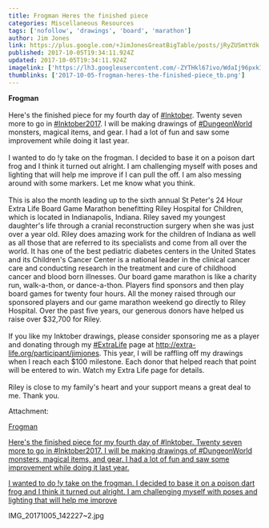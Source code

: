 ```yaml
---
title: Frogman Heres the finished piece
categories: Miscellaneous Resources
tags: ['nofollow', 'drawings', 'board', 'marathon']
author: Jim Jones
link: https://plus.google.com/+JimJonesGreatBigTable/posts/jRyZUSmtYdk
published: 2017-10-05T19:34:11.924Z
updated: 2017-10-05T19:34:11.924Z
imagelink: ['https://lh3.googleusercontent.com/-ZYTHkl67ivo/WdaIj96pxkI/AAAAAAAAEcE/Sfhp0lEiMJAfEvkZ8kMwq7t8qEkXhfKswCJoC/w1944-h2592/IMG_20171005_142227%257E2.jpg']
thumblinks: ['2017-10-05-frogman-heres-the-finished-piece_tb.png']
---
```


<b>Frogman</b><br /><br />Here&#39;s the finished piece for my fourth day of <a rel="nofollow" class="ot-hashtag" href="https://plus.google.com/s/%23Inktober/posts">#Inktober</a>. Twenty seven more to go in <a rel="nofollow" class="ot-hashtag" href="https://plus.google.com/s/%23Inktober2017/posts">#Inktober2017</a>. I will be making drawings of <a rel="nofollow" class="ot-hashtag" href="https://plus.google.com/s/%23DungeonWorld/posts">#DungeonWorld</a> monsters, magical items, and gear. I had a lot of fun and saw some improvement while doing it last year.<br /><br />I wanted to do !y take on the frogman. I decided to base it on a poison dart frog and I think it turned out alright. I am challenging myself with poses and lighting that will help me improve if I can pull the off. I am also messing around with some markers. Let me know what you think.<br /><br />This is also the month leading up to the sixth annual St Peter&#39;s 24 Hour Extra Life Board Game Marathon benefitting Riley Hospital for Children, which is located in Indianapolis, Indiana. Riley saved my youngest daughter&#39;s life through a cranial reconstruction surgery when she was just over a year old. Riley does amazing work for the children of Indiana as well as all those that are referred to its specialists and come from all over the world. It has one of the best pediatric diabetes centers in the United States and its Children&#39;s Cancer Center is a national leader in the clinical cancer care and conducting research in the treatment and cure of childhood cancer and blood born illnesses. Our board game marathon is like a charity run, walk-a-thon, or dance-a-thon. Players find sponsors and then play board games for twenty four hours. All the money raised through our sponsored players and our game marathon weekend go directly to Riley Hospital. Over the past five years, our generous donors have helped us raise over  $32,700 for Riley.<br /><br />If you like my Inktober drawings, please consider sponsoring me as a player and donating through my <a rel="nofollow" class="ot-hashtag" href="https://plus.google.com/s/%23ExtraLife/posts">#ExtraLife</a> page at <a href="http://extra-life.org/participant/jimjones" class="ot-anchor">http://extra-life.org/participant/jimjones</a>. This year, I will be raffling off my drawings when I reach each $100 milestone. Each donor that helped reach that point will be entered to win.  Watch my Extra Life page for details.<br /><br />Riley is close to my family&#39;s heart and your support means a great deal to me. Thank you.<br />


Attachment:

<a href='https://plus.google.com/photos/114075227630675466545/albums/6473511666090148113/6473511665889035842?sqi=100084733231320276299&sqsi=ce1a3f63-0134-470d-90ae-6eb5a12174e9'>Frogman

Here's the finished piece for my fourth day of #Inktober. Twenty seven more to go in #Inktober2017. I will be making drawings of #DungeonWorld monsters, magical items, and gear. I had a lot of fun and saw some improvement while doing it last year.

I wanted to do !y take on the frogman. I decided to base it on a poison dart frog and I think it turned out alright. I am challenging myself with poses and lighting that will help me improve</a>


IMG_20171005_142227~2.jpg